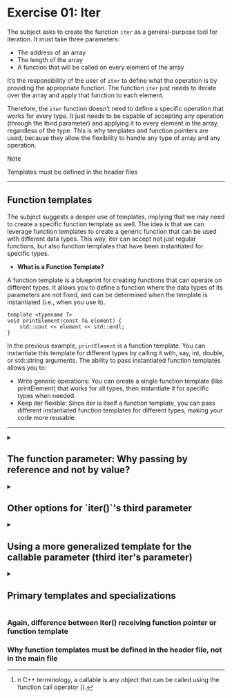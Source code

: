 # Exercise 01: Iter

The subject asks to create the function `iter` as a general-purpose tool for iteration. It must take three parameters:

* The address of an array
* The length of the array
* A function that will be called on every element of the array

It’s the responsibility of the user of `iter` to define what the operation is by providing the appropriate function. The function `iter` just needs to iterate over the array and apply that function to each element.

Therefore, the `iter` function doesn’t need to define a specific operation that works for every type. It just needs to be capable of accepting any operation (through the third parameter) and applying it to every element in the array, regardless of the type. This is why templates and function pointers are used, because they allow the flexibility to handle any type of array and any operation.

> [!NOTE]
> Templates must be defined in the header files

--------------------------------------------------------------------

## Function templates

The subject suggests a deeper use of templates, implying that we may need to create a specific function template as well. The idea is that we can leverage function templates to create a generic function that can be used with different data types. This way, iter can accept not just regular functions, but also function templates that have been instantiated for specific types.

* **What is a Function Template?**

A function template is a blueprint for creating functions that can operate on different types. It allows you to define a function where the data types of its parameters are not fixed, and can be determined when the template is instantiated (i.e., when you use it).

```
template <typename T>
void printElement(const T& element) {
    std::cout << element << std::endl;
}
```
In the previous example, `printElement` is a function template. You can instantiate this template for different types by calling it with, say, int, double, or std::string arguments. The ability to pass instantiated function templates allows you to:

- Write generic operations: You can create a single function template (like printElement) that works for all types, then instantiate it for specific types when needed.
- Keep iter flexible: Since iter is itself a function template, you can pass different instantiated function templates for different types, making your code more reusable.

--------------------------------------------------------------------

<details>
<summary><h2> The function parameter: Why passing by reference and not by value? </h2></summary>

### Passing by Value is Fine for Basic Types (Scalars)

For simple, scalar types like int, float, or char, copying is inexpensive:

- These types are small in size (typically 4 or 8 bytes).
- Copying them is very fast because they involve just moving a few bytes.
- The overhead of copying is negligible.

This is why passing by value works well for such basic types. Even though each element is copied, the cost is minimal.

### Passing by Value is Less Ideal for Complex Types

What happens when T is a more complex type, such as:

- std::string: Contains dynamically allocated memory.
- User-defined classes: Could include multiple members, dynamically allocated resources, or complex constructors/destructors.

When you pass a complex type by value, the copy operation involves:

- Copying all internal data: For something like a std::string, this may include copying dynamically allocated memory.
- Potentially invoking copy constructors: For user-defined classes, copying may involve running a copy constructor, which could be expensive if it involves deep copying internal resources.

In such cases:

- Performance overhead: Copying complex objects can be much slower, especially in loops where many copies are made.
- Unnecessary resource use: Creating temporary copies can lead to unnecessary memory usage and potential slowdowns.

### Conclusion

Passing by value works for basic types because copying them is cheap and straightforward. For complex types, copying is more expensive and potentially problematic, which is why passing by const T& is preferred—it’s more efficient and avoids unnecessary deep copies.

Passing by `const T&`:

- Avoids copying by passing a reference, which is just a pointer under the hood.
- Ensures that the function operates directly on the original object without creating unnecessary copies.
- Maintains immutability (const) so that the function cannot accidentally modify the original elements.

--------------------------------------------------------------------
</details>

<details>
<summary><h2> Other options for `iter()`'s third parameter </h2></summary>

The subject says hat the third parameter ***"can be an instantiated function template"***, suggesting that there are other options. These are the alternatives:

1. **A Regular Function (Non-Template Function)**:

The third parameter can simply be a standard, non-template function that takes a specific type. For instance, if you’re working with an array of `int`, you could pass a function like this:

```
void increment(int& x) {
    x++;
}
```

You can pass this function directly to `iter` when iterating over an int array. The function is specific to `int` and is not a template, but it will still work.

Example usage:

```
int arr[] = {1, 2, 3, 4};
iter(arr, 4, increment);
```

2. **A Lambda Function**:

Lambda functions are a convenient way to define small, inline functions without having to declare them separately.

```
iter(arr, 4, [](int& x) { x *= 2; });  // Doubles each element
```

Here, the lambda captures each element by reference and modifies it directly.

3. **A Function Object (Functor)**:

You can define a class or struct that overloads the `operator()`, turning it into a callable object. This is known as a **functor**

```
struct MultiplyByTwo {
    void operator()(int& x) const {
        x *= 2;
    }
};

iter(arr, 4, MultiplyByTwo());
```

This approach provides even more flexibility, allowing you to store state or define more complex behavior.

--------------------------------------------------------------------
</details>

<details>
<summary><h2> Using a more generalized template for the callable parameter (third iter's parameter) </h2></summary>

Using a more generalized template for the callable parameter[^1] can offer even more flexibility and simplify the code.

### The Problem with the Fixed Function Pointer Signature

When you declare the third parameter as a function pointer like this:

```
void iter(T* array, size_t length, void (*f)(const T&))
```

You're requiring that the function passed in must strictly match the signature void (const T&). This is fine in most cases, but it’s limiting if:

- The callable object doesn’t exactly match the signature: For example, a lambda with a slightly different signature or a functor with extra members might not match exactly.

- You want to pass more generic callable objects: Like lambdas that capture variables or functors with state.

### Using a Template for the Callable Parameter

By changing the third parameter to a more generalized template type, you remove the strict requirement of using a function pointer and make the code more flexible:

```
template <typename T, typename F>
void iter(T* array, size_t length, F f) {
    for (size_t i = 0; i < length; i++) {
        f(array[i]);
    }
}
```
This version of iter accepts a function object or a function pointer as the third argument (F f). It doesn't require a specific function signature, which means it can handle both:

- Functions that modify elements of the array (void (*f)(T&))
- Functions that don't modify elements (void (*f)(T const&))
- Functions for arrays of pointers (void (*f)(T*))

This is because F is a generic callable, and C++'s template system will automatically deduce the correct type for F based on how you invoke the iter function. As a result, you don't need explicit primary templates or partial specializations to handle different cases like arrays of pointers. The alternative iter signature:

	void iter(T* array, size_t length, void (*f)(const T &));

iterates over the array with a function that does not modify the elements. To allow element modifications (e.g. increment the values) we would need to create a ***primary template***:

	void iter(T* array, size_t length, void (*f)(T &));

But still both iter() function templates expect an array of elements of type T, where T is either a primitive or user-defined type (like int, float, Point, etc.). Thus, to deal for instance with an array of pointers (int*) we need to create a ***specialized template*** of iter() to handle arrays where T is a pointer type, allowing operations with int* to work correctly:

	void iter(T** array, size_t length, void (*f)(T*));

--------------------------------------------------------------------
</details>

<details>
<summary><h2> Primary templates and specializations </h2></summary>

 - **Primary template**: A general, unspecialized template that works for all types (like T*). For example:
	```
	template <typename T>
	void incrementElement(T& element) {
		element++;
	}
	```
 
 - **Full specialization** (`template <>`): It is used when you are providing a specific implementation for a particular type. This is a full specialization of the previous template, specifically for Point struct:
	```
	template <>
	void incrementElement(Point & p) {
		p.x ++;
		p.y ++;
	}
	```

 - **Partial specialization** (`template <typename T>`): It is used when you're still using a template parameter but restricting the template to handle a particular case (e.g., arrays of pointers) while keeping flexibility in the specific type. This is a partial specialization of incrementElement() template:
	```
	template <typename T>
	void incrementElement(T* &ptr) {
		if (ptr)
			(*ptr)++;
	}
	```
	The function receives a pointer to a T, which is a template parameter; thus, the specialization is partial, not full.

--------------------------------------------------------------------
</details>

### Again, difference between iter() receiving function pointer or function template
### Why function templates must be defined in the header file, not in the main file


[^1]: n C++ terminology, a callable is any object that can be called using the function call operator ().